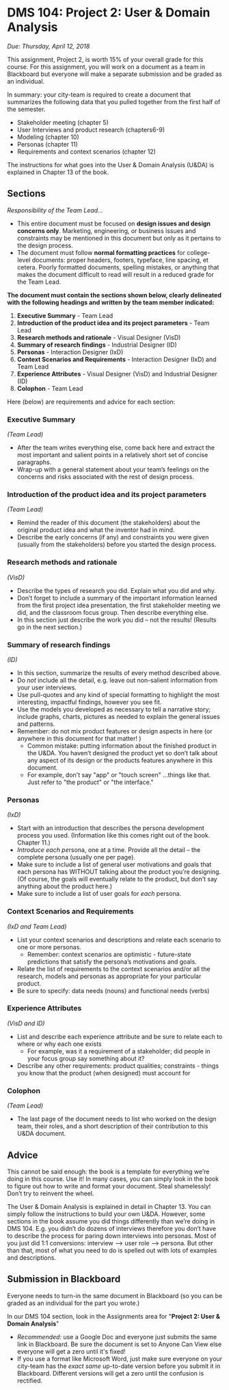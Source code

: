 # DMS 104: Project 2: User & Domain Analysis

*Due: Thursday, April 12, 2018*

This assignment, Project 2, is worth 15% of your overall grade for this course.  For this assignment, you will work on a document as a team in Blackboard but everyone will make a separate submission and be graded as an individual.

In summary: your city-team is required to create a document that summarizes the following data that you pulled together from the first half of the semester.  

- Stakeholder meeting (chapter 5)
- User Interviews and product research (chapters6-9)
- Modeling (chapter 10)
- Personas (chapter 11)
- Requirements and context scenarios (chapter 12)

The instructions for what goes into the User & Domain Analysis (U&DA) is explained in Chapter 13 of the book. 

## Sections

*Responsibility of the Team Lead...*

- This entire document must be focused on **design issues and design concerns only**.  Marketing, engineering, or business issues and constraints may be mentioned in this document but only as it pertains to the design process.
- The document must follow **normal formatting practices** for college-level documents: proper headers, footers, typeface, line spacing, et cetera.  Poorly formatted documents, spelling mistakes, or anything that makes the document difficult to read will result in a reduced grade for the Team Lead.

**The document must contain the sections shown below, clearly delineated with the following headings and written by the team member indicated:**

1. **Executive Summary** - Team Lead
2. **Introduction of the product idea and its project parameters** - Team Lead
3. **Research methods and rationale** - Visual Designer (VisD)
4. **Summary of research findings** - Industrial Designer (ID)
5. **Personas** - Interaction Designer (IxD)
6. **Context Scenarios and Requirements** - Interaction Designer (IxD) and Team Lead
7. **Experience Attributes** - Visual Designer (VisD) and Industrial Designer (ID)
8. **Colophon** - Team Lead

Here (below) are requirements and advice for each section:

### **Executive Summary**

*(Team Lead)*

- After the team writes everything else, come back here and extract the most important and salient points in a relatively short set of concise paragraphs.
- Wrap-up with a general statement about your team’s feelings on the concerns and risks associated with the rest of design process.

### Introduction of the product idea and its project parameters

*(Team Lead)*

- Remind the reader of this document (the stakeholders) about the original product idea and what the inventor had in mind.
- Describe the early concerns (if any) and constraints you were given (usually from the stakeholders) before you started the design process.

### Research methods and rationale

*(VisD)*

- Describe the types of research you did. Explain what you did and why.
- Don’t forget to include a summary of the important information learned from the first project idea presentation, the first stakeholder meeting we did, and the classroom focus group.  Then describe everything else. 
- In this section just describe the work you did – not the results!  (Results go in the next section.)

### Summary of research findings

*(ID)*

- In this section, summarize the results of every method described above.
- Do *not* include all the detail, e.g. leave out non-salient information from your user interviews.
- Use pull-quotes and any kind of special formatting to highlight the most interesting, impactful findings, however you see fit.
- Use the models you developed as necessary to tell a narrative story; include graphs, charts, pictures as needed to explain the general issues and patterns.
- Remember: do not mix product features or design aspects in here (or anywhere in this document for that matter! )
  - Common mistake: putting information about the finished product in the U&DA.  You haven’t designed the product yet so don’t talk about any aspect of its design or the products features anywhere in this document.  
  - For example, don't say "app" or "touch screen" ...things like that.  Just refer to "the product" or "the interface."

### Personas

*(IxD)*

- Start with an introduction that describes the persona development process you used. (Information like this comes right out of the book. Chapter 11.)
- *Introduce each pe*rsona, one at a time.  Provide all the detail – the complete persona (usually one per page).  
- Make sure to include a list of general user motivations and goals that each persona has WITHOUT talking about the product you’re designing.  (Of course, the goals will eventually relate to the product, but don’t say anything about the product here.)
- Make sure to include a list of user goals for *each* persona.


### Context Scenarios and Requirements

*(IxD and Team Lead)*

- List your context scenarios and descriptions and relate each scenario to one or more personas.
  - Remember: context scenarios are optimistic - future-state predictions that satisfy the persona’s motivations and goals.
- Relate the list of requirements to the context scenarios and/or all the research, models and personas as appropriate for your particular product.
- Be sure to specify: data needs (nouns) and functional needs (verbs)

### Experience Attributes

*(VisD and ID)*

- List and describe each experience attribute and be sure to relate each to where or why each one exists
  - For example, was it a requirement of a stakeholder; did people in your focus group say something about it?
- Describe any other requirements: product qualities; constraints - things you know that the product (when designed) must account for

### Colophon

*(Team Lead)*

- The last page of the document needs to list who worked on the design team, their roles, and a short description of their contribution to this U&DA document.

## Advice
This cannot be said enough: the book is a template for everything we’re doing in this course.  Use it!  In many cases, you can simply look in the book to figure out how to write and format your document.  Steal shamelessly!  Don’t try to reinvent the wheel.

The User & Domain Analysis is explained in detail in Chapter 13.  You can simply follow the instructions to build your own U&DA.  However, some sections in the book assume you did things differently than we’re doing in DMS 104.  E.g. you didn’t do dozens of interviews therefore you don’t have to describe the process for paring down interviews into personas.  Most of you just did 1:1 conversions: interview --> user role --> persona.  But other than that, most of what you need to do is spelled out with lots of examples and descriptions.

## Submission in Blackboard

Everyone needs to turn-in the same document in Blackboard (so you can be graded as an individual for the part you wrote.)

In our DMS 104 section, look in the Assignments area for "**Project 2: User & Domain Analysis**"

- *Recommended:* use a Google Doc and everyone just submits the same link in Blackboard.  Be sure the document is set to Anyone Can View else everyone will get a zero until it's fixed!
- If you use a format like Microsoft Word, just make sure everyone on your city-team has the *exact same* up-to-date version before you submit it in Blackboard.  Different versions will get a zero until the confusion is rectified.  